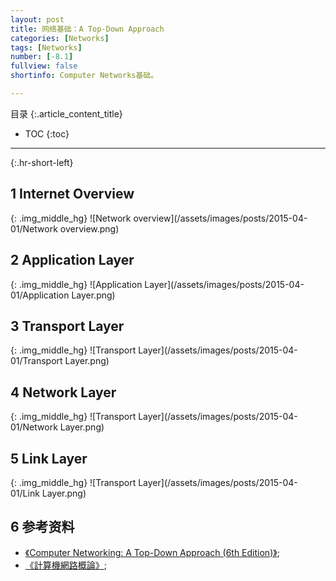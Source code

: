 ```yaml
---
layout: post
title: 网络基础：A Top-Down Approach
categories: [Networks]
tags: [Networks]
number: [-8.1]
fullview: false
shortinfo: Computer Networks基础。

---
```

目录
{:.article_content_title}


* TOC
{:toc}

---
{:.hr-short-left}

## 1 Internet Overview ##

{: .img_middle_hg}
![Network overview](/assets/images/posts/2015-04-01/Network overview.png)

## 2 Application Layer ##
 
{: .img_middle_hg}
![Application Layer](/assets/images/posts/2015-04-01/Application Layer.png)

## 3 Transport Layer ##

{: .img_middle_hg}
![Transport Layer](/assets/images/posts/2015-04-01/Transport Layer.png)

## 4 Network Layer ##

{: .img_middle_hg}
![Transport Layer](/assets/images/posts/2015-04-01/Network Layer.png)


## 5 Link Layer ##

{: .img_middle_hg}
![Transport Layer](/assets/images/posts/2015-04-01/Link Layer.png)

## 6 参考资料 ##

- [《Computer Networking: A Top-Down Approach (6th Edition)》](https://www.amazon.com/Computer-Networking-Top-Down-Approach-6th/dp/0132856204);
- [《計算機網路概論》](http://ocw.nthu.edu.tw/ocw/index.php?page=course&cid=13&);






